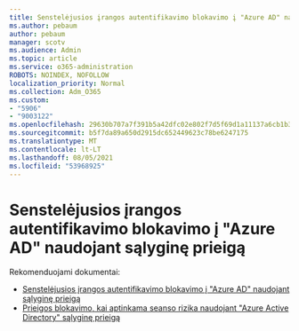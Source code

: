 ```yaml
---
title: Senstelėjusios įrangos autentifikavimo blokavimo į "Azure AD" naudojant sąlyginę prieigą
ms.author: pebaum
author: pebaum
manager: scotv
ms.audience: Admin
ms.topic: article
ms.service: o365-administration
ROBOTS: NOINDEX, NOFOLLOW
localization_priority: Normal
ms.collection: Adm_O365
ms.custom:
- "5906"
- "9003122"
ms.openlocfilehash: 29630b707a7f391b5a42dfc02e802f7d5f69d1a11137a6cb1b3413aa7e35ec3c
ms.sourcegitcommit: b5f7da89a650d2915dc652449623c78be6247175
ms.translationtype: MT
ms.contentlocale: lt-LT
ms.lasthandoff: 08/05/2021
ms.locfileid: "53968925"
---
```

# <a name="block-legacy-authentication-to-azure-ad-with-conditional-access"></a>Senstelėjusios įrangos autentifikavimo blokavimo į "Azure AD" naudojant sąlyginę prieigą

Rekomenduojami dokumentai:

- [Senstelėjusios įrangos autentifikavimo blokavimo į "Azure AD" naudojant sąlyginę prieigą](https://docs.microsoft.com/azure/active-directory/conditional-access/block-legacy-authentication#next-steps)
- [Prieigos blokavimo, kai aptinkama seanso rizika naudojant "Azure Active Directory" sąlyginę prieigą](https://docs.microsoft.com/azure/active-directory/conditional-access/app-sign-in-risk)